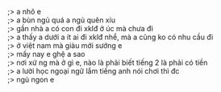;> a nhô e<br>
;> a bùn ngủ quá a ngủ quên xíu<br>
;> gần nhà a có con đi xklđ ở úc mà chưa đi<br>
;> a thấy a dưới a ít ai đi xklđ nhể, mà a cũng ko có nhu cầu đi<br>
;> ở việt nam mà giàu mới sướng e<br>
;> mấy nay e ghệ a sao<br>
;> nơi xứ ng mà ở gì e, nào là phải biết tiếng 2 là phải có tiền<br>
;> a lười học ngoại ngữ lắm tiếng anh nói chơi thì đc<br>
;> ngủ ngon e
